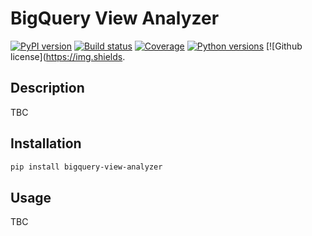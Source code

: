 # BigQuery View Analyzer
[![PyPI version](https://img.shields.io/pypi/v/bigquery-view-analyzer.svg)](https://pypi.python.org/pypi/bigquery-view-analyzer)
[![Build status](https://img.shields.io/travis/servian/bigquery-view-analyzer.svg)](https://travis-ci.org/servian/bigquery-view-analyzer)
[![Coverage](https://img.shields.io/coveralls/github/servian/bigquery-view-analyzer.svg)](https://coveralls.io/github/servian/bigquery-view-analyzer?branch=master)
[![Python versions](https://img.shields.io/pypi/pyversions/bigquery-view-analyzer.svg)](https://pypi.python.org/pypi/bigquery-view-analyzer)
[![Github license](https://img.shields.

## Description
TBC

## Installation

```bash
pip install bigquery-view-analyzer
```

## Usage
TBC